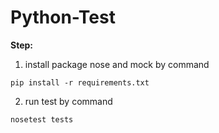 # Python-Test


**Step:**

1. install package nose and mock by command
```
pip install -r requirements.txt
```
2. run test by command    
```
nosetest tests
```